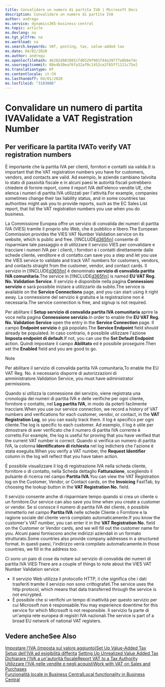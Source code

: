 ```yaml
---
title: Convalidare un numero di partita IVA | Microsoft Docs
description: Convalidare un numero di partita IVA
author: andregu
ms.service: dynamics365-business-central
ms.topic: article
ms.devlang: na
ms.tgt_pltfrm: na
ms.workload: na
ms.search.keywords: VAT, posting, tax, value-added tax
ms.date: 04/01/2020
ms.author: andregu
ms.openlocfilehash: 4b282d8819851fd6529f901f44a39777a8b8e74c
ms.sourcegitcommit: 88e4b30eaf6fa32af0c1452ce2f85ff1111c75e2
ms.translationtype: HT
ms.contentlocale: it-CH
ms.lasthandoff: 04/01/2020
ms.locfileid: "3183086"
---
```

# <a name="validate-a-vat-registration-number"></a><span data-ttu-id="e98ea-103">Convalidare un numero di partita IVA</span><span class="sxs-lookup"><span data-stu-id="e98ea-103">Validate a VAT Registration Number</span></span>

## <a name="to-verify-vat-registration-numbers"></a><span data-ttu-id="e98ea-104">Per verificare la partita IVA</span><span class="sxs-lookup"><span data-stu-id="e98ea-104">To verify VAT registration numbers</span></span>
<span data-ttu-id="e98ea-105">È importante che la partita IVA per clienti, fornitori e contatti sia valida.</span><span class="sxs-lookup"><span data-stu-id="e98ea-105">It is important that the VAT registration numbers you have for customers, vendors, and contacts are valid.</span></span> <span data-ttu-id="e98ea-106">Ad esempio, le aziende cambiano talvolta lo stato di passività fiscale e in alcuni paesi le autorità fiscali potrebbero chiedere di fornire report, come il report IVA dell'elenco vendite UE, che elenca i numeri di partita IVA utilizzati per l'attività.</span><span class="sxs-lookup"><span data-stu-id="e98ea-106">For example, companies sometimes change their tax liability status, and in some countries tax authorities might ask you to provide reports, such as the EC Sales List report, that list the VAT registration numbers you use when you do business.</span></span>

<span data-ttu-id="e98ea-107">La Commissione Europea offre un servizio di convalida dei numeri di partita IVA (VIES) tramite il proprio sito Web, che è pubblico e libero.</span><span class="sxs-lookup"><span data-stu-id="e98ea-107">The European Commission provides the VIES VAT Number Validation service on its website, which is public and free.</span></span> [!INCLUDE[d365fin](includes/d365fin_md.md)] <span data-ttu-id="e98ea-108">consente di risparmiare tale passaggio e di utilizzare il servizio VIES per convalidare e tracciare i numeri IVA per i clienti, i fornitori e i contatti direttamente dalle schede cliente, venditore e di contatto.</span><span class="sxs-lookup"><span data-stu-id="e98ea-108">can save you a step and let you use the VIES service to validate and track VAT numbers for customers, vendors, and contacts straight from the customer, vendor, and contact cards.</span></span> <span data-ttu-id="e98ea-109">Il servizio in [!INCLUDE[d365fin](includes/d365fin_md.md)] è denominato **servizio di convalida partita IVA comunitaria**.</span><span class="sxs-lookup"><span data-stu-id="e98ea-109">The service in [!INCLUDE[d365fin](includes/d365fin_md.md)] is named **EU VAT Reg. No. Validation Service**.</span></span> <span data-ttu-id="e98ea-110">Il servizio è disponibile nella pagina **Connessioni servizio** e sarà possibile iniziare a utilizzarlo da subito.</span><span class="sxs-lookup"><span data-stu-id="e98ea-110">The service is available on the **Service Connections** page, and you can start using it right away.</span></span> <span data-ttu-id="e98ea-111">La connessione del servizio è gratuita e la registrazione non è necessaria.</span><span class="sxs-lookup"><span data-stu-id="e98ea-111">The service connection is free, and signup is not required.</span></span>

<span data-ttu-id="e98ea-112">Per abilitare il **Setup servizio di convalida partita IVA comunitaria** aprire la voce nella pagina **Connessione servizio**.</span><span class="sxs-lookup"><span data-stu-id="e98ea-112">In order to enable the **EU VAT Reg. No. Validation Service** open the entry in the **Service Connection** page.</span></span> <span data-ttu-id="e98ea-113">Il campo **Endpoint servizio** è già popolato.</span><span class="sxs-lookup"><span data-stu-id="e98ea-113">The **Service Endpoint** field should already be populated.</span></span> <span data-ttu-id="e98ea-114">In caso contrario, è possibile utilizzare l'azione **Imposta endpoint di default**.</span><span class="sxs-lookup"><span data-stu-id="e98ea-114">If not, you can use the **Set Default Endpoint** action.</span></span> <span data-ttu-id="e98ea-115">Quindi impostare il campo **Abilitato** ed è possibile proseguire.</span><span class="sxs-lookup"><span data-stu-id="e98ea-115">Then set the **Enabled** field and you are good to go.</span></span>

> [!Note]
> <span data-ttu-id="e98ea-116">Per abilitare il servizio di convalida partita IVA comunitaria,</span><span class="sxs-lookup"><span data-stu-id="e98ea-116">To enable the EU VAT Reg. No.</span></span> <span data-ttu-id="e98ea-117">è necessario disporre di autorizzazioni di amministratore.</span><span class="sxs-lookup"><span data-stu-id="e98ea-117">Validation Service, you must have administrator permissions.</span></span>

<span data-ttu-id="e98ea-118">Quando si utilizza la connessione del servizio, viene registrata una cronologia dei numeri di partita IVA e delle verifiche per ogni cliente, fornitore o contatto, nel **Log partita IVA**, in modo da poterli facilmente tracciare.</span><span class="sxs-lookup"><span data-stu-id="e98ea-118">When you use our service connection, we record a history of VAT numbers and verifications for each customer, vendor, or contact, in the **VAT Registration Log**, so you can easily track them.</span></span> <span data-ttu-id="e98ea-119">Il log è specifico per ogni cliente.</span><span class="sxs-lookup"><span data-stu-id="e98ea-119">The log is specific to each customer.</span></span> <span data-ttu-id="e98ea-120">Ad esempio, il log è utile per dimostrare di aver verificato che il numero di partita IVA corrente è corretto.</span><span class="sxs-lookup"><span data-stu-id="e98ea-120">For example, the log is useful for proving that you have verified that the current VAT number is correct.</span></span> <span data-ttu-id="e98ea-121">Quando si verifica un numero di partita IVA, la colonna **Identificatore di richiesta** nel log indicherà che l'azione è stata eseguita.</span><span class="sxs-lookup"><span data-stu-id="e98ea-121">When you verify a VAT number, the **Request Identifier** column in the log will reflect that you have taken action.</span></span>

<span data-ttu-id="e98ea-122">È possibile visualizzare il log di registrazione IVA nella scheda cliente, fornitore o di contatto, nella Scheda dettaglio **Fatturazione**, scegliendo il pulsante di ricerca nel campo **Partita IVA**.</span><span class="sxs-lookup"><span data-stu-id="e98ea-122">You can view the VAT Registration log on the Customer, Vendor, or Contact cards, on the **Invoicing** FastTab, by choosing the lookup button in the **VAT Registration No.** field.</span></span>  

<span data-ttu-id="e98ea-123">Il servizio consente anche di risparmiare tempo quando si crea un cliente o un fornitore.</span><span class="sxs-lookup"><span data-stu-id="e98ea-123">Our service can also save you time when you create a customer or vendor.</span></span> <span data-ttu-id="e98ea-124">Se si conosce il numero di partita IVA del cliente, è possibile immetterlo nel campo **Partita IVA** nelle schede Cliente o Fornitore e la ragione sociale del cliente verrà compilato automaticamente.</span><span class="sxs-lookup"><span data-stu-id="e98ea-124">If you know the customer's VAT number, you can enter it in the **VAT Registration No.** field on the Customer or Vendor cards, and we will fill out the customer name for you.</span></span> <span data-ttu-id="e98ea-125">Alcuni paesi forniscono anche indirizzi aziendali in un formato strutturato.</span><span class="sxs-lookup"><span data-stu-id="e98ea-125">Some countries also provide company addresses in a structured format.</span></span> <span data-ttu-id="e98ea-126">In questi paesi, l'indirizzo verrà compilato automaticamente.</span><span class="sxs-lookup"><span data-stu-id="e98ea-126">In those countries, we fill in the address too.</span></span>  

<span data-ttu-id="e98ea-127">Ci sono un paio di cose da notare sul servizio di convalida dei numeri di partita IVA VIES:</span><span class="sxs-lookup"><span data-stu-id="e98ea-127">There are a couple of things to note about the VIES VAT Number Validation service:</span></span>

* <span data-ttu-id="e98ea-128">Il servizio Web utilizza il protocollo HTTP, il che significa che i dati trasferiti tramite il servizio non sono crittografati.</span><span class="sxs-lookup"><span data-stu-id="e98ea-128">The service uses the http protocol, which means that data transferred through the service is not encrypted.</span></span>  
* <span data-ttu-id="e98ea-129">È possibile che si verifichi un tempo di inattività per questo servizio per cui Microsoft non è responsabile.</span><span class="sxs-lookup"><span data-stu-id="e98ea-129">You may experience downtime for this service for which Microsoft is not responsible.</span></span> <span data-ttu-id="e98ea-130">Il servizio fa parte di un'ampia rete europea di registri IVA nazionali.</span><span class="sxs-lookup"><span data-stu-id="e98ea-130">The service is part of a broad EU network of national VAT registers.</span></span>

## <a name="see-also"></a><span data-ttu-id="e98ea-131">Vedere anche</span><span class="sxs-lookup"><span data-stu-id="e98ea-131">See Also</span></span>  
[<span data-ttu-id="e98ea-132">Impostare l'IVA (imposta sul valore aggiunto)</span><span class="sxs-lookup"><span data-stu-id="e98ea-132">Set Up Value-Added Tax</span></span>](finance-setup-vat.md)  
<span data-ttu-id="e98ea-133">[Setup dell'IVA ad esigibilità differita](finance-setup-unrealized-vat.md)    </span><span class="sxs-lookup"><span data-stu-id="e98ea-133">[Setting Up Unrealized Value Added Tax](finance-setup-unrealized-vat.md)    </span></span>  
[<span data-ttu-id="e98ea-134">Dichiarare l'IVA a un'autorità fiscale</span><span class="sxs-lookup"><span data-stu-id="e98ea-134">Report VAT to a Tax Authority</span></span>](finance-how-report-vat.md)  
[<span data-ttu-id="e98ea-135">Utilizzare l'IVA nelle vendite e negli acquisti</span><span class="sxs-lookup"><span data-stu-id="e98ea-135">Work with VAT on Sales and Purchases</span></span>](finance-work-with-vat.md)  
[<span data-ttu-id="e98ea-136">Funzionalità locale in Business Central</span><span class="sxs-lookup"><span data-stu-id="e98ea-136">Local functionality in Business Central</span></span>](about-localization.md)
